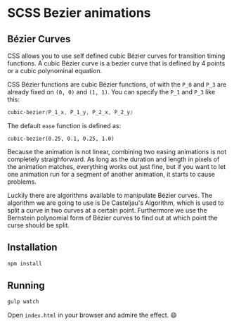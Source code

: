 # SCSS Bezier animations

## Bézier Curves

CSS allows you to use self defined cubic Bézier curves for transition timing
functions. A cubic Bézier curve is a bezier curve that is defined by 4 points or
a cubic polynominal equation. 

CSS Bézier functions are cubic Bézier functions, of with the `P_0` and `P_3` are
already fixed on `(0, 0)` and `(1, 1)`. You can specify the `P_1` and `P_3` like
this:

```css
cubic-bezier(P_1_x, P_1_y, P_2_x, P_2_y)
```

The default `ease` function is defined as:

```
cubic-bezier(0.25, 0.1, 0.25, 1.0)
```

Because the animation is not linear, combining two easing animations is not 
completely straighforward. As long as the duration and length in pixels of the
animation matches, everything works out just fine, but if you want to let one
animation run for a segment of another animation, it starts to cause problems.

Luckily there are algorithms available to manipulate Bézier curves. The 
algorithm we are going to use is De Casteljau's Algorithm, which is used to
split a curve in two curves at a certain point. Furthermore we use the Bernstein
polynomial form of Bézier curves to find out at which point the curse should be
split.

## Installation

```bash
npm install
```

## Running

```bash
gulp watch
```

Open `index.html` in your browser and admire the effect. :smile:
